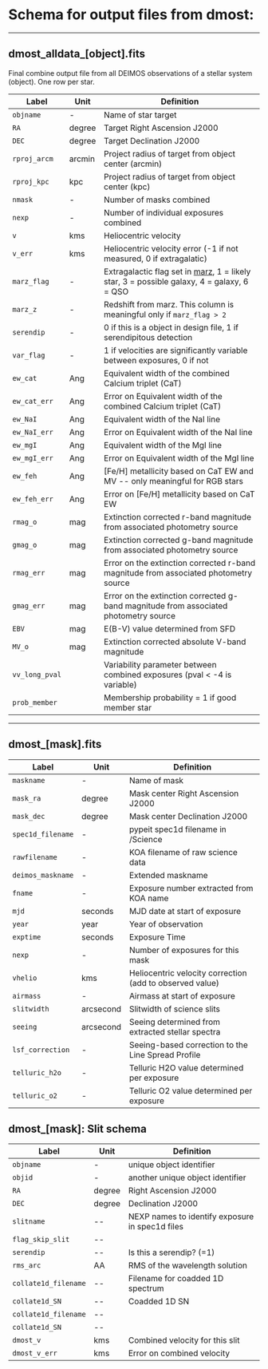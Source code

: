 # Schema for output files from dmost:

---

## dmost_alldata_[object].fits
 Final combine output file from all DEIMOS observations of a stellar system (object).  One row per star.

Label | Unit | Definition
--- | --- | ---
`objname` | - | Name of star target
`RA` | degree |  Target Right Ascension J2000
`DEC` | degree |  Target Declination J2000
`rproj_arcm` | arcmin |  Project radius of target from object center (arcmin)
`rproj_kpc` | kpc |  Project radius of target from object center (kpc)
`nmask` | - | Number of masks combined 
`nexp` | - | Number of individual exposures combined
`v` | kms | Heliocentric velocity  
`v_err` | kms | Heliocentric velocity error (-1 if not measured, 0 if extragalatic)
`marz_flag` | - | Extragalactic flag set in [marz](https://samreay.github.io/Marz/#/detailed), 1 = likely star, 3 = possible galaxy, 4 = galaxy, 6 = QSO
`marz_z` | - | Redshift from marz.   This column is meaningful only if `marz_flag > 2`
`serendip` | - | 0 if this is a object in design file, 1 if serendipitous detection
`var_flag` | - | 1 if velocities are significantly variable between exposures, 0 if not
`ew_cat`  | Ang | Equivalent width of the combined Calcium triplet (CaT)
`ew_cat_err`  | Ang | Error on Equivalent width of the combined Calcium triplet (CaT)
`ew_NaI`  | Ang | Equivalent width of the NaI line
`ew_NaI_err`  | Ang | Error on Equivalent width of the NaI line
`ew_mgI`  | Ang | Equivalent width of the MgI line
`ew_mgI_err`  | Ang | Error on Equivalent width of the MgI line
`ew_feh`  | Ang | [Fe/H] metallicity based on CaT EW and MV -- only meaningful for RGB stars
`ew_feh_err`  | Ang | Error on [Fe/H] metallicity based on CaT EW
`rmag_o`  | mag | Extinction corrected r-band magnitude from associated photometry source
`gmag_o`  | mag | Extinction corrected g-band magnitude from associated photometry source
`rmag_err`  | mag | Error on the extinction corrected r-band magnitude from associated photometry source
`gmag_err`  | mag | Error on the extinction corrected g-band magnitude from associated photometry source
`EBV`  | mag | E(B-V) value determined from SFD
`MV_o`  | mag | Extinction corrected absolute V-band magnitude 
`vv_long_pval` | | Variability parameter between combined exposures (pval < -4 is variable)
`prob_member`  |  | Membership probability = 1 if good member star


----

## dmost_[mask].fits

Label | Unit | Definition
--- | --- | ---
`maskname` | - | Name of mask
`mask_ra` | degree |  Mask center Right Ascension J2000
`mask_dec` | degree |  Mask center Declination J2000
`spec1d_filename` | - | pypeit spec1d filename in /Science
`rawfilename` | - | KOA filename of raw science data
`deimos_maskname` | - | Extended maskname
`fname` | - | Exposure number extracted from KOA name
`mjd` | seconds | MJD date at start of exposure
`year` | year | Year of observation
`exptime` | seconds | Exposure Time
`nexp` | - | Number of exposures for this mask
`vhelio` | kms | Heliocentric velocity correction (add to observed value)
`airmass` | - | Airmass at start of exposure
`slitwidth` | arcsecond | Slitwidth of science slits
`seeing` | arcsecond | Seeing determined from extracted stellar spectra
`lsf_correction` | - | Seeing-based correction to the Line Spread Profile
`telluric_h2o` | - | Telluric H2O value determined per exposure
`telluric_o2` | - | Telluric O2 value determined per exposure


## dmost_[mask]: Slit schema

Label | Unit | Definition
--- | --- | ---
`objname` | - | unique object identifier
`objid` | - | another unique object identifier
`RA` | degree |   Right Ascension J2000
`DEC` | degree | Declination J2000
`slitname` | -- | NEXP names to identify exposure in spec1d files 
`flag_skip_slit` | -- | 
`serendip` | -- | Is this a serendip? (=1)
`rms_arc` | AA | RMS of the wavelength solution
`collate1d_filename` | -- | Filename for coadded 1D spectrum
`collate1d_SN` | -- | Coadded 1D SN
`collate1d_filename` | -- | 
`collate1d_SN` | -- | 
`dmost_v` | kms | Combined velocity for this slit
`dmost_v_err` | kms | Error on combined velocity


